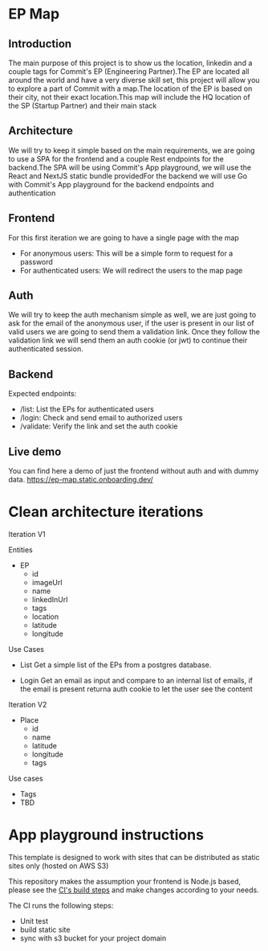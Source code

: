 
# EP Map

## Introduction

The main purpose of this project is to show us the location, linkedin and a couple tags for Commit's EP (Engineering Partner).The EP are located all around the world and have a very diverse skill set, this project will allow you to explore a part of Commit with a map.The location of the EP is based on their city, not their exact location.This map will include the HQ location of the SP (Startup Partner) and their main stack

## Architecture

We will try to keep it simple based on the main requirements, we are going to use a SPA for the frontend and a couple Rest endpoints for the backend.The SPA will be using Commit's App playground, we will use the React and NextJS static bundle providedFor the backend we will use Go with Commit's App playground for the backend endpoints and authentication

## Frontend

For this first iteration we are going to have a single page with the map 
- For anonymous users: This will be a simple form to request for a password
- For authenticated users: We will redirect the users to the map page

## Auth

We will try to keep the auth mechanism simple as well, we are just going to ask for the email of the anonymous user, if the user is present in our list of valid users we are going to send them a validation link.
Once they follow the validation link we will send them an auth cookie (or jwt) to continue their authenticated session.


## Backend

Expected endpoints:
- /list: List the EPs for authenticated users
- /login: Check and send email to authorized users
- /validate: Verify the link and set the auth cookie

## Live demo

You can find here a demo of just the frontend without auth and with dummy data.
https://ep-map.static.onboarding.dev/

# Clean architecture iterations

Iteration V1

Entities
- EP
  - id
  - imageUrl
  - name
  - linkedInUrl
  - tags
  - location
  - latitude
  - longitude
  

Use Cases

- List
Get a simple list of the EPs from a postgres database.

- Login
Get an email as input and compare to an internal list of emails, if the email is present returna auth cookie to let the user see the content


Iteration V2
- Place
  - id
  - name
  - latitude
  - longitude
  - tags

Use cases
- Tags
- TBD



# App playground instructions

This template is designed to work with sites that can be distributed as static sites only (hosted on AWS S3)

This repository makes the assumption your frontend is Node.js based, please see the [CI's build steps][ci-build] and make changes according to your needs.

The CI runs the following steps:
- Unit test
- build static site
- sync with s3 bucket for your project domain


[ci-build]: ../../.github/workflows/ci.yml#L9-L45